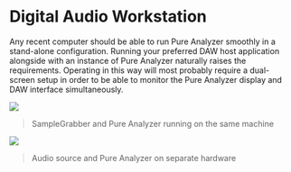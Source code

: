 # Digital Audio Workstation
Any recent computer should be able to run Pure Analyzer smoothly in a stand-alone configuration. Running your preferred DAW host application alongside with an instance of Pure Analyzer naturally raises the requirements. Operating in this way will most probably require a dual-screen setup in order to be able to monitor the Pure Analyzer display and DAW interface simultaneously.

![](https://media.githubusercontent.com/media/FLUX-SE/doc_images/main/Analyzer/SampleGrabber/DAWInsert.png)

> SampleGrabber and Pure Analyzer running on the same machine

![](https://media.githubusercontent.com/media/FLUX-SE/doc_images/main/Analyzer/SampleGrabber/DualHardwareHostConfig.png)

> Audio source and Pure Analyzer on separate hardware